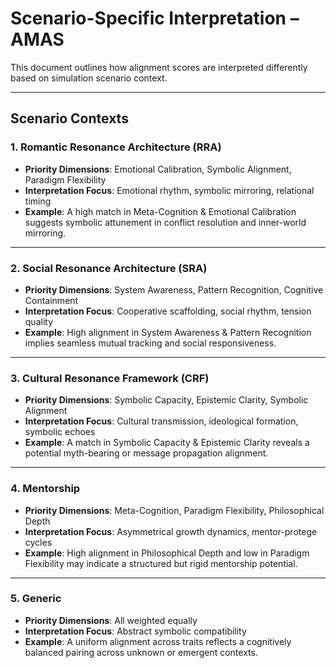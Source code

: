 # Scenario-Specific Interpretation – AMAS 

This document outlines how alignment scores are interpreted differently based on simulation scenario context.

---

## Scenario Contexts

### 1. Romantic Resonance Architecture (RRA)
- **Priority Dimensions**: Emotional Calibration, Symbolic Alignment, Paradigm Flexibility
- **Interpretation Focus**: Emotional rhythm, symbolic mirroring, relational timing
- **Example**: A high match in Meta-Cognition & Emotional Calibration suggests symbolic attunement in conflict resolution and inner-world mirroring.

---

### 2. Social Resonance Architecture (SRA)
- **Priority Dimensions**: System Awareness, Pattern Recognition, Cognitive Containment
- **Interpretation Focus**: Cooperative scaffolding, social rhythm, tension quality
- **Example**: High alignment in System Awareness & Pattern Recognition implies seamless mutual tracking and social responsiveness.

---

### 3. Cultural Resonance Framework (CRF)
- **Priority Dimensions**: Symbolic Capacity, Epistemic Clarity, Symbolic Alignment
- **Interpretation Focus**: Cultural transmission, ideological formation, symbolic echoes
- **Example**: A match in Symbolic Capacity & Epistemic Clarity reveals a potential myth-bearing or message propagation alignment.

---

### 4. Mentorship
- **Priority Dimensions**: Meta-Cognition, Paradigm Flexibility, Philosophical Depth
- **Interpretation Focus**: Asymmetrical growth dynamics, mentor-protege cycles
- **Example**: High alignment in Philosophical Depth and low in Paradigm Flexibility may indicate a structured but rigid mentorship potential.

---

### 5. Generic
- **Priority Dimensions**: All weighted equally
- **Interpretation Focus**: Abstract symbolic compatibility
- **Example**: A uniform alignment across traits reflects a cognitively balanced pairing across unknown or emergent contexts.
